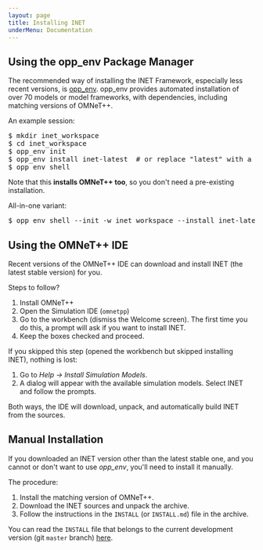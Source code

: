 ```yaml
---
layout: page
title: Installing INET
underMenu: Documentation
---
```


## Using the opp_env Package Manager

The recommended way of installing the INET Framework, especially less recent versions, is [opp_env](http://omnetpp.org/opp_env).
opp_env provides automated installation of over 70 models or model frameworks, with dependencies, including matching versions of OMNeT++.

An example session:

<pre>
$ mkdir inet_workspace
$ cd inet_workspace
$ opp_env init
$ opp_env install inet-latest  # or replace "latest" with a specific version
$ opp_env shell
</pre>

Note that this **installs OMNeT++ too**, so you don't need a pre-existing installation.

All-in-one variant:

<pre>
$ opp_env shell --init -w inet_workspace --install inet-latest
</pre>

## Using the OMNeT++ IDE

Recent versions of the OMNeT++ IDE can download and install INET (the latest stable version) for you.

Steps to follow?

1. Install OMNeT++
2. Open the Simulation IDE (`omnetpp`)
3. Go to the workbench (dismiss the Welcome screen). The first time you do this, a prompt will ask if you want to install INET.
4. Keep the boxes checked and proceed.

If you skipped this step (opened the workbench but skipped installing INET), nothing is lost:

1. Go to *Help -> Install Simulation Models*.
2. A dialog will appear with the available simulation models. Select INET and follow the prompts.

Both ways, the IDE will download, unpack, and automatically build INET from the sources.

## Manual Installation

If you downloaded an INET version other than the latest stable one, and you
cannot or don't want to use *opp_env*, you'll need to install it manually.

The procedure:

1. Install the matching version of OMNeT++.
2. Download the INET sources and unpack the archive.
3. Follow the instructions in the `INSTALL` (or `INSTALL.md`) file in the archive.

You can read the `INSTALL` file that belongs to the current development version (git `master` branch)
[here](https://github.com/inet-framework/inet/blob/master/INSTALL.md).

